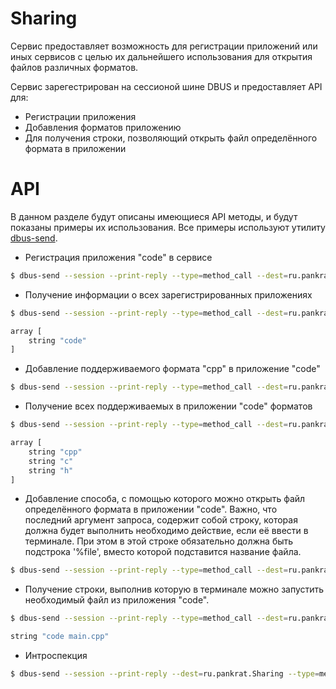 # Sharing

Сервис предоставляет возможность для регистрации приложений или иных сервисов с целью их дальнейшего использования для открытия файлов различных форматов. 

Сервис зарегестрирован на сессионой шине DBUS и предоставляет API для:

* Регистрации приложения
* Добавления форматов приложению
* Для получения строки, позволяющий открыть файл определённого формата в приложении

# API

В данном разделе будут описаны имеющиеся API методы, и будут показаны примеры их использования. Все примеры используют утилиту [dbus-send](https://dbus.freedesktop.org/doc/dbus-send.1.html).

* Регистрация приложения "code" в сервисе
```bash
$ dbus-send --session --print-reply --type=method_call --dest=ru.pankrat.Sharing / ru.pankrat.Sharing.registerApp string:'code'
```

* Получение информации о всех зарегистрированных приложениях

```bash
$ dbus-send --session --print-reply --type=method_call --dest=ru.pankrat.Sharing / ru.pankrat.Sharing.getRegisteredApps

array [
    string "code"
]
```

* Добавление поддерживаемого формата "cpp" в приложение "code"

```bash
$ dbus-send --session --print-reply --type=method_call --dest=ru.pankrat.Sharing / ru.pankrat.Sharing.addFileType string:'code' string:'cpp'
```

* Получение всех поддерживаемых в приложении "code" форматов

```bash
$ dbus-send --session --print-reply --type=method_call --dest=ru.pankrat.Sharing / ru.pankrat.Sharing.getAvailableFileTypes string:'code'

array [
    string "cpp"
    string "c"
    string "h"
]
```

* Добавление способа, с помощью которого можно открыть файл определённого формата в приложении "code". Важно, что последний аргумент запроса, содержит собой строку, которая должна будет выполнить необходимо действие, если её ввести в терминале. При этом в этой строке обязательно должна быть подстрока '%file', вместо которой подставится название файла.

```bash
$ dbus-send --session --print-reply --type=method_call --dest=ru.pankrat.Sharing / ru.pankrat.Sharing.addOpenWay string:'code' string:'code %file'
``` 

* Получение строки, выполнив которую в терминале можно запустить необходимый файл из приложения "code".

```bash
$ dbus-send --session --print-reply --type=method_call --dest=ru.pankrat.Sharing / ru.pankrat.Sharing.open string:'code' string:'cpp' string:'main.cpp'

string "code main.cpp"
``` 

* Интроспекция
```bash
$ dbus-send --session --print-reply --dest=ru.pankrat.Sharing --type=method_call / org.freedesktop.DBus.Introspectable.Introspect
```